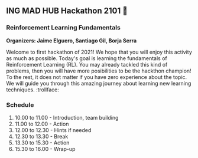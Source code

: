 ## ING MAD HUB Hackathon 2101 :space_invader:

### Reinforcement Learning Fundamentals

**Organizers: Jaime Elguero, Santiago Gil, Borja Serra**

Welcome to first hackathon of 2021! We hope that you will enjoy this activity as much as possible. Today's goal is learning the fundamentals of Reinforcement Learning (RL). You may already tackled this kind of problems, then you will have more posibilities to be the hackthon champion! To the rest, it does not matter if you have zero experience about the topic. We will guide you through this amazing journey about learning new learning techniques. :trollface:

### Schedule

1. 10.00 to 11.00 - Introduction, team building
2. 11.00 to 12.00 - Action
3. 12.00 to 12.30 - Hints if needed
4. 12.30 to 13.30 - Break
5. 13.30 to 15.30 - Action
6. 15.30 to 16.00 - Wrap-up
